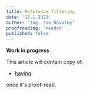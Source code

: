 ```yaml
---
title: Reference filtering
date: '17.1.2023'
author: 'Ing. Jan Novotný'
proofreading: 'needed'
published: false
---
```


**Work in progress**

This article will contain copy of:

- [having](https://evitadb.io/research/assignment/querying/query_language#reference-having-attribute)

once it's proof-read.